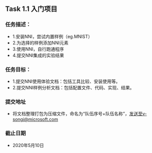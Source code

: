 ## **Task 1.1 入门项目**


### **任务描述：**
- 1.安装NNI，尝试内置样例（eg.MNIST）
- 2.为选择的样例添加NNI元素
- 3.使用NNI，自行跑通程序
- 4.提交NNI集成的实验结果

### **任务目标：**

- 1.提交NNI使用体验文档：包括工具比较、安装使用等。
- 2.提交NNI样例分析文档：包括配置文件、代码、实现、结果。

### **提交地址**

- 将文档整理打包为压缩文件，命名为“队伍序号+队伍名称”，发送至v-songj@microsoft.com

### **截止日期**

- 2020年5月10日
